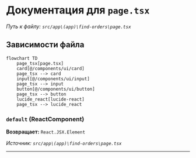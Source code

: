# Документация для `page.tsx`

*Путь к файлу: `src/app\(app)\find-orders\page.tsx`*

## Зависимости файла

```mermaid
flowchart TD
    page_tsx[page.tsx]
    card[@/components/ui/card]
    page_tsx --> card
    input[@/components/ui/input]
    page_tsx --> input
    button[@/components/ui/button]
    page_tsx --> button
    lucide_react[lucide-react]
    page_tsx --> lucide_react
```

### `default` (ReactComponent)

**Возвращает:** `React.JSX.Element`

*Источник: `src/app\(app)\find-orders\page.tsx`*

---
